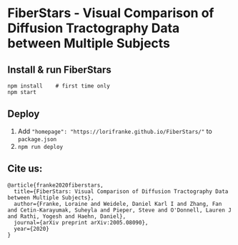 # FiberStars - Visual Comparison of Diffusion Tractography Data between Multiple Subjects

## Install & run FiberStars
```
npm install    # first time only
npm start
```

## Deploy

1. Add `"homepage": "https://lorifranke.github.io/FiberStars/"` to `package.json`
2. `npm run deploy`


## Cite us:
```
@article{franke2020fiberstars,
  title={FiberStars: Visual Comparison of Diffusion Tractography Data between Multiple Subjects},
  author={Franke, Loraine and Weidele, Daniel Karl I and Zhang, Fan and Cetin-Karayumak, Suheyla and Pieper, Steve and O'Donnell, Lauren J and Rathi, Yogesh and Haehn, Daniel},
  journal={arXiv preprint arXiv:2005.08090},
  year={2020}
}
```